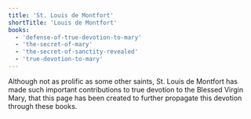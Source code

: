 ```yaml
---
title: 'St. Louis de Montfort'
shortTitle: 'Louis de Montfort'
books:
  - 'defense-of-true-devotion-to-mary'
  - 'the-secret-of-mary'
  - 'the-secret-of-sanctity-revealed'
  - 'true-devotion-to-mary'
---
```


Although not as prolific as some other saints, St. Louis de Montfort has made such important contributions to true devotion to the Blessed Virgin Mary, that this page has been created to further propagate this devotion through these books.
